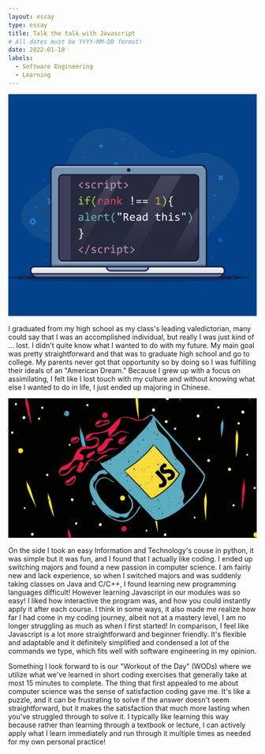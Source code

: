 ```yaml
---
layout: essay
type: essay
title: Talk the talk with Javascript
# All dates must be YYYY-MM-DD format!
date: 2022-01-18
labels:
  - Software Engineering
  - Learning
---
```


<img class="ui medium left floated rounded image" src="../essays/javascript.png">

I graduated from my high school as my class's leading valedictorian, many could say that I was an accomplished individual, but really I was just kind of ... lost. I didn't quite know what I wanted to do with my future. My main goal was pretty straightforward and that was to graduate high school and go to college. My parents never got that opportunity so by doing so I was fulfilling their ideals of an "American Dream." Because I grew up with a focus on assimilating, I felt like I lost touch with my culture and without knowing what else I wanted to do in life, I just ended up majoring in Chinese. 

<img class="ui medium right floated rounded image" src="../essays/javascript1.jpg">

On the side I took an easy Information and Technology's couse in python, it was simple but it was fun, and I found that I actually like coding. I ended up switching majors and found a new passion in computer science. I am fairly new and lack experience, so when I switched majors and was suddenly taking classes on Java and C/C++, I found learning new programming languages difficult! However learning Javascript in our modules was so easy! I liked how interactive the program was, and how you could instantly apply it after each course. I think in some ways, it also made me realize how far I had come in my coding journey, albeit not at a mastery level, I am no longer struggling as much as when I first started! In comparison, I feel like Javascript is a lot more straightforward and beginner friendly. It's flexible and adaptable and it definitely simplified and condensed a lot of the commands we type, which fits well with software engineering in my opinion.

Something I look forward to is our "Workout of the Day" (WODs) where we utilize what we've learned in short coding exercises that generally take at most 15 minutes to complete. The thing that first appealed to me about computer science was the sense of satisfaction coding gave me. It's like a puzzle, and it can be frustrating to solve if the answer doesn't seem straightforward, but it makes the satisfaction that much more lasting when you've struggled through to solve it. I typically like learning this way because rather than learning through a textbook or lecture, I can actively apply what I learn immediately and run through it multiple times as needed for my own personal practice!

